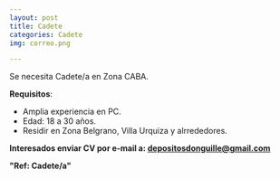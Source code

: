 ```yaml
---
layout: post
title: Cadete
categories: Cadete
img: correo.png

---
```

Se necesita Cadete/a en Zona CABA.

**Requisitos**:

* Amplia experiencia en PC. 
* Edad: 18 a 30 años.
* Residir en Zona Belgrano, Villa Urquiza y alrrededores.

 

**Interesados enviar CV por e-mail a: depositosdonguille@gmail.com** 

**"Ref: Cadete/a"**
